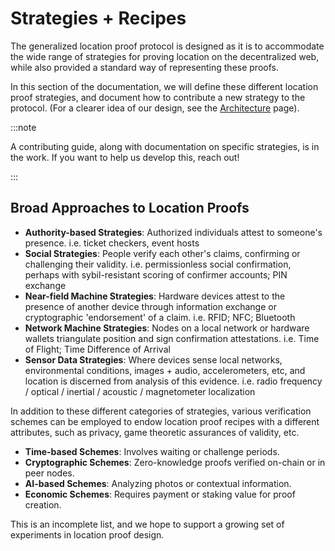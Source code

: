 # Strategies + Recipes

The generalized location proof protocol is designed as it is to accommodate the wide range of strategies for proving location on the
decentralized web, while also provided a standard way of representing these proofs.

In this section of the documentation, we will define these different location proof strategies, and document how to contribute a new
strategy to the protocol. (For a clearer idea of our design, see the [Architecture](./architecture.md) page).

:::note

A contributing guide, along with documentation on specific strategies, is in the work. If you want to help us develop this, reach out!

:::

## Broad Approaches to Location Proofs

- **Authority-based Strategies**: Authorized individuals attest to someone's presence. i.e. ticket checkers, event hosts
- **Social Strategies**: People verify each other's claims, confirming or challenging their validity. i.e. permissionless social
  confirmation, perhaps with sybil-resistant scoring of confirmer accounts; PIN exchange
- **Near-field Machine Strategies**: Hardware devices attest to the presence of another device through information exchange or cryptographic
  'endorsement' of a claim. i.e. RFID; NFC; Bluetooth
- **Network Machine Strategies**: Nodes on a local network or hardware wallets triangulate position and sign confirmation attestations. i.e.
  Time of Flight; Time Difference of Arrival
- **Sensor Data Strategies**: Where devices sense local networks, environmental conditions, images + audio, accelerometers, etc, and
  location is discerned from analysis of this evidence. i.e. radio frequency / optical / inertial / acoustic / magnetometer localization

In addition to these different categories of strategies, various verification schemes can be employed to endow location proof recipes with a
different attributes, such as privacy, game theoretic assurances of validity, etc.

- **Time-based Schemes**: Involves waiting or challenge periods.
- **Cryptographic Schemes**: Zero-knowledge proofs verified on-chain or in peer nodes.
- **AI-based Schemes**: Analyzing photos or contextual information.
- **Economic Schemes**: Requires payment or staking value for proof creation.

This is an incomplete list, and we hope to support a growing set of experiments in location proof design.
